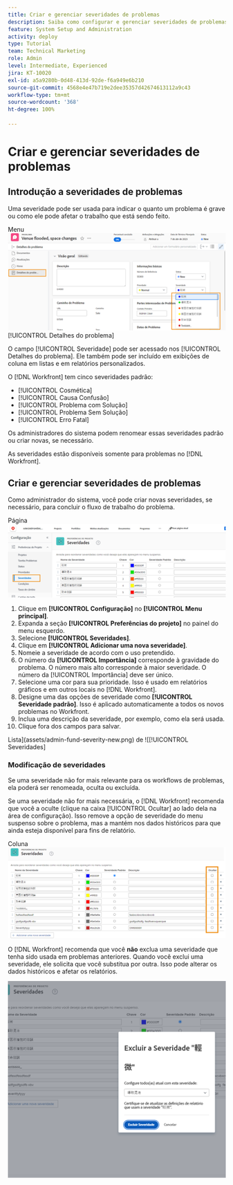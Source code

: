 ```yaml
---
title: Criar e gerenciar severidades de problemas
description: Saiba como configurar e gerenciar severidades de problemas.
feature: System Setup and Administration
activity: deploy
type: Tutorial
team: Technical Marketing
role: Admin
level: Intermediate, Experienced
jira: KT-10020
exl-id: a5a9280b-0d48-413d-92de-f6a949e6b210
source-git-commit: 4568e4e47b719e2dee35357d42674613112a9c43
workflow-type: tm+mt
source-wordcount: '368'
ht-degree: 100%

---
```


# Criar e gerenciar severidades de problemas

## Introdução a severidades de problemas

Uma severidade pode ser usada para indicar o quanto um problema é grave ou como ele pode afetar o trabalho que está sendo feito.

Menu ![[!UICONTROL Severidade] na janela](assets/admin-fund-severity-issue-details.png) [!UICONTROL Detalhes do problema]

O campo [!UICONTROL Severidade] pode ser acessado nos [!UICONTROL Detalhes do problema]. Ele também pode ser incluído em exibições de coluna em listas e em relatórios personalizados.

O [!DNL Workfront] tem cinco severidades padrão:

* [!UICONTROL Cosmética]
* [!UICONTROL Causa Confusão]
* [!UICONTROL Problema com Solução]
* [!UICONTROL Problema Sem Solução]
* [!UICONTROL Erro Fatal]

Os administradores do sistema podem renomear essas severidades padrão ou criar novas, se necessário.

As severidades estão disponíveis somente para problemas no [!DNL Workfront].

## Criar e gerenciar severidades de problemas

Como administrador do sistema, você pode criar novas severidades, se necessário, para concluir o fluxo de trabalho do problema.

Página ![[!UICONTROL Severidades] em [!UICONTROL Configuração]](assets/admin-fund-severity-section.png)

1. Clique em **[!UICONTROL Configuração]** no **[!UICONTROL Menu principal]**.
1. Expanda a seção **[!UICONTROL Preferências do projeto]** no painel do menu esquerdo.
1. Selecione **[!UICONTROL Severidades]**.
1. Clique em **[!UICONTROL Adicionar uma nova severidade]**.
1. Nomeie a severidade de acordo com o uso pretendido.
1. O número da **[!UICONTROL Importância]** corresponde à gravidade do problema. O número mais alto corresponde à maior severidade. O número da [!UICONTROL Importância] deve ser único.
1. Selecione uma cor para sua prioridade. Isso é usado em relatórios gráficos e em outros locais no [!DNL Workfront].
1. Designe uma das opções de severidade como **[!UICONTROL Severidade padrão]**. Isso é aplicado automaticamente a todos os novos problemas no Workfront.
1. Inclua uma descrição da severidade, por exemplo, como ela será usada.
1. Clique fora dos campos para salvar.

Lista](assets/admin-fund-severity-new.png) de ![[!UICONTROL Severidades]

### Modificação de severidades

Se uma severidade não for mais relevante para os workflows de problemas, ela poderá ser renomeada, oculta ou excluída.

Se uma severidade não for mais necessária, o [!DNL Workfront] recomenda que você a oculte (clique na caixa [!UICONTROL Ocultar] ao lado dela na área de configuração). Isso remove a opção de severidade do menu suspenso sobre o problema, mas a mantém nos dados históricos para que ainda esteja disponível para fins de relatório.

Coluna ![[!UICONTROL Ocultar] destacada na página [!UICONTROL Severidades] em [!UICONTROL  Configuração]](assets/admin-fund-severity-hide.png)

O [!DNL Workfront] recomenda que você **não** exclua uma severidade que tenha sido usada em problemas anteriores. Quando você exclui uma severidade, ele solicita que você substitua por outra. Isso pode alterar os dados históricos e afetar os relatórios.

![Excluir janela de severidade](assets/admin-fund-severity-delete.png)

<!--
learn more URLs
Create and customize issue severities
Update issue severity
-->
